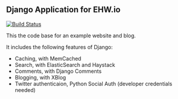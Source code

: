 ## Django Application for EHW.io
[![Build Status](https://travis-ci.org/rubeon/django-xblog.svg?branch=master)](https://travis-ci.org/rubeon/django-xblog)

This the code base for an example website and blog.

It includes the following features of Django:

- Caching, with MemCached
- Search, with ElasticSearch and Haystack
- Comments, with Django Comments
- Blogging, with XBlog
- Twitter authenticaion, Python Social Auth (developer credentials needed)

